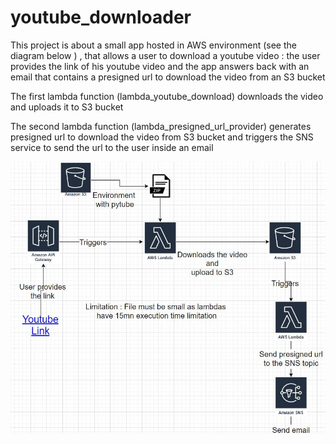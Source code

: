 # youtube_downloader

This project is about a small app hosted in AWS environment (see the diagram below ) , that allows a user to download a youtube video : the user provides the link of his youtube 
video and the app answers back with an email that contains a presigned url to download the video from an S3 bucket 

The first lambda function (lambda_youtube_download) downloads the video and uploads it to S3 bucket 

The second lambda function (lambda_presigned_url_provider) generates presigned url to download the video from S3 bucket and triggers the SNS service to send the url to the user inside
an email 


![alt text](https://github.com/tarek137/youtube_downloader/blob/master/youtub_downloader_diagram.jpg?raw=true)



